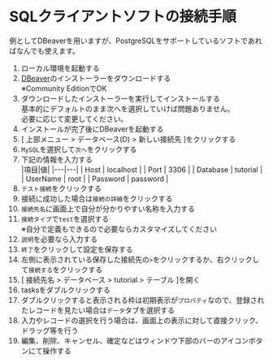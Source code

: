 # SQLクライアントソフトの接続手順

例としてDBeaverを用いますが、PostgreSQLをサポートしているソフトであればなんでも使えます。  

1. ローカル環境を起動する
2. [DBeaver](https://dbeaver.io/)のインストーラーをダウンロードする  
   ※Community EditionでOK
3. ダウンロードしたインストーラーを実行してインストールする  
   基本的にデフォルトのまま次へを選択していけば問題ありません。  
   必要に応じて変更してください。  
4. インストールが完了後にDBeaverを起動する
5. [ 上部メニュー > データベース(D) > 新しい接続先 ]をクリックする
6. `MySQL`を選択して`次へ`をクリックする
7. 下記の情報を入力する  
   |項目|値|
   |---|---|
   | Host     | localhost |
   | Port     | 3306      |
   | Database | tutorial  |
   | UserName | root      |
   | Password | password  |
8. `テスト接続`をクリックする
9. 接続に成功した場合は`接続の詳細`をクリックする
10. `接続先名`に画面上で自分が分かりやすい名称を入力する
11. `接続タイプ`で`test`を選択する  
    ※自分で定義もできるので必要ならカスタマイズしてください
12. `説明`を必要なら入力する
13. `終了`をクリックして設定を保存する
14. 左側に表示されている保存した接続先の`>`をクリックするか、右クリックして`接続する`をクリックする
15. [ 接続先名 > データベース > tutorial > テーブル ]を開く
16. tasksをダブルクリックする
17. ダブルクリックすると表示される枠は初期表示が`プロパティ`なので、登録されたレコードを見たい場合は`データ`タブを選択する
18. 入力やレコードの選択を行う場合は、画面上の表示に対して直接クリック、ドラッグ等を行う
19. 編集、削除、キャンセル、確定などはウィンドウ下部のバーのアイコンボタンにて操作する

